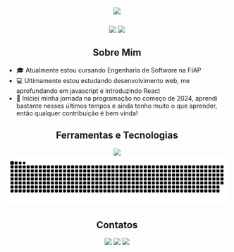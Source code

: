 <h1 align="center">
<img src="https://readme-typing-svg.herokuapp.com/?font=Righteous&size=35&center=true&vCenter=true&width=500&height=70&duration=4000&color=ff652f&lines=olá!+👋;+me+chamo+Pedro+Fedizko!;" />
</h1>


<div align="center">
  <picture align="center">
    <source
      height=180
      srcset="https://github-readme-stats.vercel.app/api?username=DFedizko&theme=codeSTACKr&locale=pt-br"
      media="(prefers-color-scheme: dark)"
    />
    <source
      height=180
      srcset="https://github-readme-stats.vercel.app/api?username=DFedizko&theme=default&title_color=ff652f&icon_color=FFE400&locale=pt-br"
      media="(prefers-color-scheme: light), (prefers-color-scheme: no-preference)"
    />
    <img src="https://github-readme-stats.vercel.app/api?username=DFedizko&theme=default&locale=pt-br" />
  </picture>
  <picture align="center">
    <source
      height=180
      srcset="https://github-readme-stats.vercel.app/api/top-langs?username=DFedizko&layout=compact&langs_count=8&card_width=320&theme=codeSTACKr&locale=pt-br"
      media="(prefers-color-scheme: dark)"
    />
    <source
      height=180
      srcset="https://github-readme-stats.vercel.app/api/top-langs?username=DFedizko&layout=compact&langs_count=8&card_width=320&theme=default&title_color=ff652f&icon_color=FFE400&locale=pt-br"
      media="(prefers-color-scheme: light), (prefers-color-scheme: no-preference)"
    />
    <img src="https://github-readme-stats.vercel.app/api?username=DFedizko&theme=default&locale=pt-br" />
  </picture>
</div>

<h2 align="center">Sobre Mim</h2>

- 🎓 Atualmente estou cursando Engenharia de Software na FIAP
- 💻 Ultimamente estou estudando desenvolvimento web, me aprofundando em javascript e introduzindo React
- 🤝 Iniciei minha jornada na programação no começo de 2024, aprendi bastante nesses últimos tempos e ainda tenho muito o que aprender, então qualquer contribuição é bem vinda!

<h2 align="center">Ferramentas e Tecnologias</h2>

<div align="center">
<img src="https://skillicons.dev/icons?i=html,css,sass,tailwind,javascript,python,git,github,figma"/>
</div>

<picture>
  <source media="(prefers-color-scheme: dark)" srcset="https://github.com/DFedizko/DFedizko/blob/output/github-contribution-grid-snake-dark.svg" />
  <source media="(prefers-color-scheme: light)" srcset="https://github.com/DFedizko/DFedizko/blob/output/github-contribution-grid-snake.svg" />
  <img alt="github-snake" src="https://github.com/DFedizko/DFedizko/blob/output/github-contribution-grid-snake.svg" />
</picture>

<h2 align="center">Contatos</h2>

<div align="center">
<a href="https://www.linkedin.com/in/fedizkodev" target="_blank"><img loading="lazy" src="https://img.shields.io/badge/-LinkedIn-%230077B5?style=for-the-badge&logo=linkedin&logoColor=white" target="_blank"></a> 
<a href = "mailto:fedizkopedro@gmail.com"><img loading="lazy" src="https://img.shields.io/badge/Gmail-D14836?style=for-the-badge&logo=gmail&logoColor=white" target="_blank"></a>
<a href="https://instagram.com/fedizko.cst" target="_blank"><img loading="lazy" src="https://img.shields.io/badge/-Instagram-%23E4405F?style=for-the-badge&logo=instagram&logoColor=white" target="_blank"></a>
</div>
